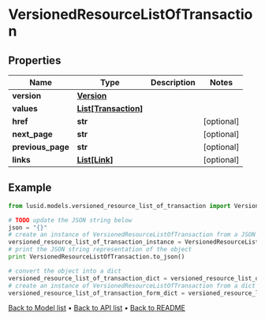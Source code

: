 # VersionedResourceListOfTransaction


## Properties
Name | Type | Description | Notes
------------ | ------------- | ------------- | -------------
**version** | [**Version**](Version.md) |  | 
**values** | [**List[Transaction]**](Transaction.md) |  | 
**href** | **str** |  | [optional] 
**next_page** | **str** |  | [optional] 
**previous_page** | **str** |  | [optional] 
**links** | [**List[Link]**](Link.md) |  | [optional] 

## Example

```python
from lusid.models.versioned_resource_list_of_transaction import VersionedResourceListOfTransaction

# TODO update the JSON string below
json = "{}"
# create an instance of VersionedResourceListOfTransaction from a JSON string
versioned_resource_list_of_transaction_instance = VersionedResourceListOfTransaction.from_json(json)
# print the JSON string representation of the object
print VersionedResourceListOfTransaction.to_json()

# convert the object into a dict
versioned_resource_list_of_transaction_dict = versioned_resource_list_of_transaction_instance.to_dict()
# create an instance of VersionedResourceListOfTransaction from a dict
versioned_resource_list_of_transaction_form_dict = versioned_resource_list_of_transaction.from_dict(versioned_resource_list_of_transaction_dict)
```
[Back to Model list](../README.md#documentation-for-models) &#8226; [Back to API list](../README.md#documentation-for-api-endpoints) &#8226; [Back to README](../README.md)


